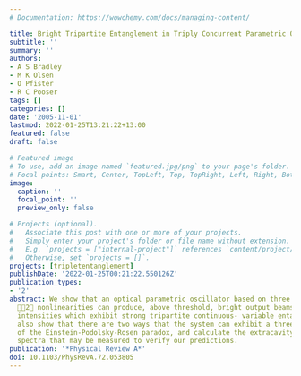```yaml
---
# Documentation: https://wowchemy.com/docs/managing-content/

title: Bright Tripartite Entanglement in Triply Concurrent Parametric Oscillation
subtitle: ''
summary: ''
authors:
- A S Bradley
- M K Olsen
- O Pfister
- R C Pooser
tags: []
categories: []
date: '2005-11-01'
lastmod: 2022-01-25T13:21:22+13:00
featured: false
draft: false

# Featured image
# To use, add an image named `featured.jpg/png` to your page's folder.
# Focal points: Smart, Center, TopLeft, Top, TopRight, Left, Right, BottomLeft, Bottom, BottomRight.
image:
  caption: ''
  focal_point: ''
  preview_only: false

# Projects (optional).
#   Associate this post with one or more of your projects.
#   Simply enter your project's folder or file name without extension.
#   E.g. `projects = ["internal-project"]` references `content/project/deep-learning/index.md`.
#   Otherwise, set `projects = []`.
projects: [tripletentanglement]
publishDate: '2022-01-25T00:21:22.550126Z'
publication_types:
- '2'
abstract: We show that an optical parametric oscillator based on three concurrent
  􏰏􏰀2􏰁 nonlinearities can produce, above threshold, bright output beams of macroscopic
  intensities which exhibit strong tripartite continuous- variable entanglement. We
  also show that there are two ways that the system can exhibit a three-mode form
  of the Einstein-Podolsky-Rosen paradox, and calculate the extracavity fluctuation
  spectra that may be measured to verify our predictions.
publication: '*Physical Review A*'
doi: 10.1103/PhysRevA.72.053805
---
```

